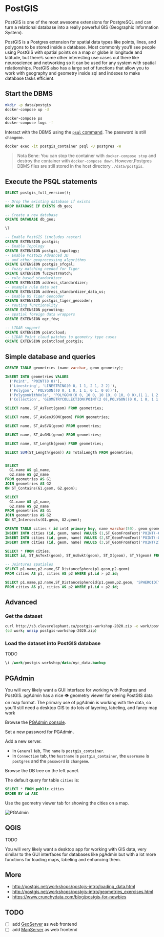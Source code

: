 # PostGIS

PostGIS is one of the most awesome extensions for PostgreSQL and can turn a relational database into a really powerful GIS (Geographic Information System).

PostGIS is a Postgres extension for spatial data types like points, lines, and polygons to be stored inside a database. Most commonly you’ll see people using PostGIS with spatial points on a map or globe in longitude and latitude, but there’s some other interesting use cases out there like neuroscience and networking so it can be used for any system with spatial relationships. PostGIS also has a large set of functions that allow you to work with geography and geometry inside sql and indexes to make database tasks efficient.

## Start the DBMS

```bash
mkdir -p data/postgis
docker-compose up -d
```

```bash
docker-compose ps
docker-compose logs -f
```


Interact with the DBMS using the [`psql` command](https://docs.postgresql.fr/10/app-psql.html).
The password is still `changeme`.
```bash
docker exec -it postgis_container psql -U postgres -W
```

> Nota Bene: You can stop the container with `docker-compose stop` and destroy the container with `docker-compose down`. However,Postgres DBMS files are still stored in the host directory `./data/postgis`.


## Execute the PSQL statements

```sql
SELECT postgis_full_version();

-- Drop the existing database if exists
DROP DATABASE IF EXISTS db_geo;

-- Create a new database
CREATE DATABASE db_geo;

\l

-- Enable PostGIS (includes raster)
CREATE EXTENSION postgis;
-- Enable Topology
CREATE EXTENSION postgis_topology;
-- Enable PostGIS Advanced 3D 
-- and other geoprocessing algorithms
CREATE EXTENSION postgis_sfcgal;
-- fuzzy matching needed for Tiger
CREATE EXTENSION fuzzystrmatch;
-- rule based standardizer
CREATE EXTENSION address_standardizer;
-- example rule data set
CREATE EXTENSION address_standardizer_data_us;
-- Enable US Tiger Geocoder
CREATE EXTENSION postgis_tiger_geocoder;
-- routing functionality
CREATE EXTENSION pgrouting;
-- spatial foreign data wrappers
CREATE EXTENSION ogr_fdw;

-- LIDAR support
CREATE EXTENSION pointcloud;
-- LIDAR Point cloud patches to geometry type cases
CREATE EXTENSION pointcloud_postgis;
```

## Simple database and queries

```sql
CREATE TABLE geometries (name varchar, geom geometry);

INSERT INTO geometries VALUES
  ('Point', 'POINT(0 0)'),
  ('Linestring', 'LINESTRING(0 0, 1 1, 2 1, 2 2)'),
  ('Polygon', 'POLYGON((0 0, 1 0, 1 1, 0 1, 0 0))'),
  ('PolygonWithHole', 'POLYGON((0 0, 10 0, 10 10, 0 10, 0 0),(1 1, 1 2, 2 2, 2 1, 1 1))'),
  ('Collection', 'GEOMETRYCOLLECTION(POINT(2 0),POLYGON((0 0, 1 0, 1 1, 0 1, 0 0)))');

SELECT name, ST_AsText(geom) FROM geometries;

SELECT name, ST_AsGeoJSON(geom) FROM geometries;

SELECT name, ST_AsSVG(geom) FROM geometries;

SELECT name, ST_AsGML(geom) FROM geometries;

SELECT name, ST_Length(geom) FROM geometries;

SELECT SUM(ST_Length(geom)) AS TotalLength FROM geometries;


SELECT
  G1.name AS g1_name,
  G2.name AS g2_name
FROM geometries AS G1
JOIN geometries AS G2
ON ST_Contains(G1.geom, G2.geom);

SELECT
  G1.name AS g1_name,
  G2.name AS g2_name
FROM geometries AS G1
JOIN geometries AS G2
ON ST_Intersects(G1.geom, G2.geom);

```


```sql
CREATE TABLE cities ( id int4 primary key, name varchar(50), geom geometry(POINT,4326) );
INSERT INTO cities (id, geom, name) VALUES (1,ST_GeomFromText('POINT(-0.1257 51.508)',4326),'London, England');
INSERT INTO cities (id, geom, name) VALUES (2,ST_GeomFromText('POINT(-81.233 42.983)',4326),'London, Ontario');
INSERT INTO cities (id, geom, name) VALUES (3,ST_GeomFromText('POINT(27.91162491 -33.01529)',4326),'East London,SA');

SELECT * FROM cities;
SELECT id, ST_AsText(geom), ST_AsEwkt(geom), ST_X(geom), ST_Y(geom) FROM cities;

-- Jointures spatiales
SELECT p1.name,p2.name,ST_DistanceSphere(p1.geom,p2.geom)
FROM cities AS p1, cities AS p2 WHERE p1.id > p2.id;

SELECT p1.name,p2.name,ST_DistanceSpheroid(p1.geom,p2.geom, 'SPHEROID["GRS_1980",6378137,298.257222]')
FROM cities AS p1, cities AS p2 WHERE p1.id > p2.id;
```


## Advanced 

### Get the dataset

```bash
curl http://s3.cleverelephant.ca/postgis-workshop-2020.zip -o work/postgis-workshop-2020.zip 
(cd work; unzip postgis-workshop-2020.zip)
```

### Load the dataset into PostGIS database

TODO

```sql
\i /work/postgis-workshop/data/nyc_data.backup
```


## PGAdmin

You will very likely want a GUI interface for working with Postgres and PostGIS. pgAdmin has a nice 👁️ geometry viewer for seeing PostGIS data on map format. The primary use of pgAdmin is working with the data, so you’ll still need a desktop GIS to do lots of layering, labeling, and fancy map work


Browse the [PGAdmin console](http://localhost:5050).

Set a new password for PGAdmin.

Add a new server.
* In `General` tab, The `name` is `postgis_container`.
* In `Connection` tab, the `hostname` is `postgis_container`, the `username` is `postgres` and the  `password` is `changeme`.

Browse the DB tree on the left panel.

The default query for table `cities` is:
```sql
SELECT * FROM public.cities
ORDER BY id ASC 
```

Use the geometry viewer tab for showing the cities on a map.

![PGAdmin](pgadmin_postgis-01.png)


## QGIS

TODO

You will very likely want a desktop app for working with GIS data, very similar to the GUI interfaces for databases like pgAdmin but with a lot more functions for loading maps, labeling and enhancing them.


## More
* http://postgis.net/workshops/postgis-intro/loading_data.html
* http://postgis.net/workshops/postgis-intro/geometries_exercises.html
* https://www.crunchydata.com/blog/postgis-for-newbies

## TODO
* [ ] add [GeoServer](https://hub.docker.com/r/kartoza/geoserver) as web frontend
* [ ] add [MapServer](https://hub.docker.com/r/mapserver/mapserver) as web frontend
